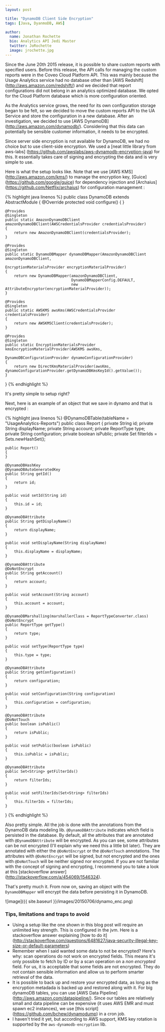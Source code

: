 ```yaml
---
layout: post

title: "DynamoDB Client Side Encryption"
tags: [Java, DyanmoDB, AWS]

author:
  name: Jonathan Rochette
  bio: Analytics API Jedi Master
  twitter: JoRochette
  image: jrochette.jpg
---
```


Since the June 20th 2015 release, it is possible to share custom reports with specified users. Before this release, the API calls for managing the custom reports were in the Coveo Cloud Platform API. This was mainly because the Usage Analytics service had no database other than [AWS Redshift] (http://aws.amazon.com/redshift/) and we decided that report configurations did not belong in an analytics optimized database. We opted for the Cloud Platform database which is more configuration oriented.

As the Analytics service grows, the need for its own configuration storage began to be felt, so we decided to move the custom reports API to the UA Service and store the configuration in a new database. After an investigation, we decided to use [AWS DynamoDB] (http://aws.amazon.com/dynamodb/). Considering that this data can potentially be sensible customer information, it needs to be encrypted.

<!-- more -->

Since server side encryption is not available for DynamoDB, we had no choice but to use client-side encryption. We used a [neat little library from aws-labs] (https://github.com/awslabs/aws-dynamodb-encryption-java) for this. It essentially takes care of signing and encrypting the data and is very simple to use.

Here is what the setup looks like. Note that we use [AWS KMS] (http://aws.amazon.com/kms/) to manage the encryption key, [Guice] (https://github.com/google/guice) for dependency injection and [Archaius] (https://github.com/Netflix/archaius) for configuration management : 

{% highlight java linenos %}
public class DynamoDB extends AbstractModule
{
    @Override
    protected void configure()
    {
    }

    @Provides
    @Singleton
    public static AmazonDynamoDBClient amazonDynamoDBClient(AWSCredentialsProvider credentialsProvider)
    {
        return new AmazonDynamoDBClient(credentialsProvider);
    }

    @Provides
    @Singleton
    public static DynamoDBMapper dynamoDBMapper(AmazonDynamoDBClient amazonDynamoDBClient,
                                                EncryptionMaterialsProvider encryptionMaterialProvider)
    {
        return new DynamoDBMapper(amazonDynamoDBClient,
                                  DynamoDBMapperConfig.DEFAULT,
                                  new AttributeEncryptor(encryptionMaterialProvider));
    }

    @Provides
    @Singleton
    public static AWSKMS awsKms(AWSCredentialsProvider credentialsProvider)
    {
        return new AWSKMSClient(credentialsProvider);
    }

    @Provides
    @Singleton
    public static EncryptionMaterialsProvider kmsEncryptionMaterialProvider(AWSKMS awsKms,
                                                                            DynamoDBConfigurationProvider dynamoConfigurationProvider)
    {
        return new DirectKmsMaterialProvider(awsKms, dynamoConfigurationProvider.getDynamoDBKmsKeyId().getValue());
    }
}
{% endhighlight %}

It's pretty simple to setup right?

Next, here is an example of an object that we save in dynamo and that is encrypted : 

{% highlight java linenos %}
@DynamoDBTable(tableName = "UsageAnalytics-Reports")
public class Report
{
    private String id;
    private String displayName;
    private String account;
    private ReportType type;
    private String configuration;
    private boolean isPublic;
    private Set<String> filterIds = Sets.newHashSet();

    public Report()
    {
    }

    @DynamoDBHashKey
    @DynamoDBAutoGeneratedKey
    public String getId()
    {
        return id;
    }

    public void setId(String id)
    {
        this.id = id;
    }

    @DynamoDBAttribute
    public String getDisplayName()
    {
        return displayName;
    }

    public void setDisplayName(String displayName)
    {
        this.displayName = displayName;
    }

    @DynamoDBAttribute
    @DoNotEncrypt
    public String getAccount()
    {
        return account;
    }

    public void setAccount(String account)
    {
        this.account = account;
    }

    @DynamoDBMarshalling(marshallerClass = ReportTypeConverter.class)
    @DoNotEncrypt
    public ReportType getType()
    {
        return type;
    }

    public void setType(ReportType type)
    {
        this.type = type;
    }

    @DynamoDBAttribute
    public String getConfiguration()
    {
        return configuration;
    }

    public void setConfiguration(String configuration)
    {
        this.configuration = configuration;
    }

    @DynamoDBAttribute
    @DoNotTouch
    public boolean isPublic()
    {
        return isPublic;
    }

    public void setPublic(boolean isPublic)
    {
        this.isPublic = isPublic;
    }

    @DynamoDBAttribute
    public Set<String> getFilterIds()
    {
        return filterIds;
    }

    public void setFilterIds(Set<String> filterIds)
    {
        this.filterIds = filterIds;
    }
}
{% endhighlight %}

Also pretty simple. All the job is done with the annotations from the DynamoDB data modeling lib. `@DynamoDBAttribute` indicates which field is persisted in the database. By default, all the attributes that are annotated with `@DynamoDBAttribute` will be encrypted. As you can see, some attributes can be not encrypted (I'll explain why we need this a little bit later).
They are annotated with either the `@DoNotEncrypt` or the `@DoNotTouch` annotations. The attributes with `@DoNotEncrypt` will be signed, but not encrypted and the ones with `@DoNotTouch` will be neither signed nor encrypted. If you are not familiar with the concept of signing and encrypting, I recommend you to take a look at this [stackoverflow answer] (http://stackoverflow.com/a/454069/1546324).

That's pretty much it. From now on, saving an object with the `DynamoDBMapper` will encrypt the data before persisting it in DynamoDB. 

![image]({{ site.baseurl }}/images/20150706/dynamo_enc.png)

### Tips, limitations and traps to avoid ###

- Using a setup like the one shown in this blog post will require an unlimited key strength. This is configured in the jvm. Here is a stackoverflow answer explaining [how to do it] (http://stackoverflow.com/questions/6481627/java-security-illegal-key-size-or-default-parameters)
- Remember when I said wanted some data to not be encrypted? Here's why: scan operations do not work on encrypted fields. This means it's only possible to fetch by ID or by a scan operation on a *non encrypted* field. For us, it is acceptable that some fields are not encrypted. They do not contain sensible information and allow us to perform smarter retrieval of the data.
- It is possible to back up and restore your encrypted data, as long as the encryption metadada is backed up and restored along with it. For big dynamoDB tables, you can use [AWS Data Pipeline] (http://aws.amazon.com/datapipeline/). Since our tables are relatively small and data pipeline can be expensive (it uses AWS EMR and must spawn ec2 instances), we use [this script] (https://github.com/bchew/dynamodump) in a cron job.
- I haven't tried it yet, but according to AWS support, KMS key rotation is supported by the `aws-dynamodb-encryption` lib.


